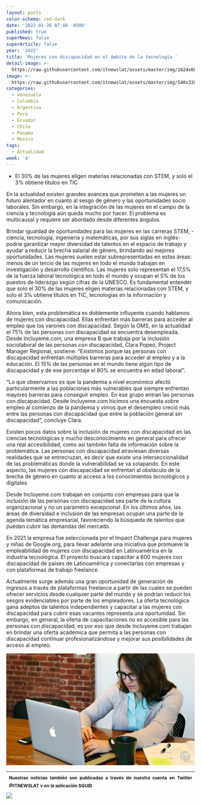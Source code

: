 ```yaml
---
layout: posts
color-schema: red-dark
date: '2022-01-26 07:48 -0500'
published: true
superNews: false
superArticle: false
year: '2022'
title: 'Mujeres con discapacidad en el ámbito de la tecnología '
detail-image: >-
  https://raw.githubusercontent.com/itnewslat/assets/master/img/1024x680/Mujer-Discapacidad-g.jpg
image: >-
  https://raw.githubusercontent.com/itnewslat/assets/master/img/540x320/Mujer-Discapacidad-p.jpg
categories:
  - Venezuela
  - Colombia
  - Argentina
  - Perú
  - Ecuador
  - Chile
  - Panama
  - Mexico
tags:
  - Actualidad
week: '4'
---
```

- El 30% de las mujeres eligen materias relacionadas con STEM, y solo el 3% obtiene títulos en TIC

En la actualidad existen grandes avances que prometen a las mujeres un futuro alentador en cuanto al sesgo de género y las oportunidades socio laborales. Sin embargo, en la integración de las mujeres en el campo de la ciencia y tecnología aún queda mucho por hacer. El problema es multicausal y requiere ser abordado desde diferentes ángulos.

Brindar igualdad de oportunidades para las mujeres en las carreras STEM, -ciencia, tecnología, ingeniería y matemáticas, por sus siglas en inglés- podría garantizar mayor diversidad de talentos en el espacio de trabajo y ayudar a reducir la brecha salarial de género, brindando así mejores oportunidades. Las mujeres suelen estar subrepresentadas en estas áreas: menos de un tercio de las mujeres en todo el mundo trabajan en investigación y desarrollo científico. Las mujeres solo representan el 17,5% de la fuerza laboral tecnológica en todo el mundo y ocupan el 5% de los puestos de liderazgo según cifras de la UNESCO. Es fundamental entender que solo el 30% de las mujeres eligen materias relacionadas con STEM, y solo el 3% obtiene títulos en TIC, tecnologías en la información y comunicación.

Ahora bien, esta problemática es doblemente influyente cuando hablamos de mujeres con discapacidad. Ellas enfrentan más barreras para acceder al empleo que los varones con discapacidad. Según la OMS, en la actualidad el 75% de las personas con discapacidad se encuentra desempleada. Desde Incluyeme.com, una empresa B que trabaja por la inclusión sociolaboral de las personas con discapacidad, Clara Popeo, Project Manager Regional, sostiene: “Existimos porque las personas con discapacidad enfrentan múltiples barreras para acceder al empleo y a la educación. El 15% de las personas en el mundo tiene algún tipo de discapacidad y de ese porcentaje el 80% se encuentra en edad laboral”.

“Lo que observamos es que la pandemia a nivel económico afectó particularmente a las poblaciones más vulnerables que  siempre enfrentan mayores barreras para conseguir empleo. En ese grupo entran las personas con discapacidad. Desde Incluyeme.com hicimos una encuesta sobre empleo al comienzo de la pandemia y vimos que el desempleo creció más entre las personas con discapacidad que entre la población general sin discapacidad”, concluye Clara.

Existen pocos datos sobre la inclusión de mujeres con discapacidad en las ciencias tecnológicas y mucho desconocimiento en general para ofrecer una real accesibilidad, como así también falta de información sobre la problemática. Las personas con discapacidad atraviesan diversas realidades que se entrecruzan, es decir que existe una interseccionalidad de las problemáticas donde la vulnerabilidad se va solapando. En este aspecto, las mujeres con discapacidad se enfrentan al obstáculo de la brecha de género en cuanto al acceso a los conocimientos tecnológicos y digitales.

Desde Incluyeme.com trabajan en conjunto con empresas para que la inclusión de las personas con discapacidad sea parte de la cultura organizacional y no un parámetro excepcional. En los últimos años, las áreas de diversidad e inclusión de las empresas ocupan una parte de la agenda temática empresarial, favoreciendo la búsqueda de talentos que puedan cubrir las demandas del mercado.

En 2021 la empresa fue  seleccionada por el Impact Challenge para mujeres y niñas de Google.org, para llevar adelante una iniciativa que promueve la empleabilidad de mujeres con discapacidad en Latinoamérica en la industria tecnológica. El proyecto buscará capacitar a 600 mujeres con discapacidad de países de Latinoamérica y conectarlas con empresas y con plataformas de trabajo freelance. 

Actualmente surge además una gran oportunidad de generación de ingresos  a través de plataformas freelance a partir de las cuales se pueden ofrecer servicios desde cualquier parte del mundo y se podrían reducir los sesgos evidenciables por parte de los empleadores. La oferta tecnológica gana adeptos de talentos independientes y capacitar a las mujeres con discapacidad para cubrir esas vacantes representa una oportunidad. Sin embargo, en general, la oferta de capacitaciones no es accesible para las personas con discapacidad, es por eso que desde Incluyeme.com trabajan en brindar una oferta académica que permita a las personas con discapacidad continuar profesionalizándose y mejorar sus posibilidades de  acceso al empleo.

![](https://raw.githubusercontent.com/itnewslat/assets/master/img/540x320/Mujer-Discapacidad-p.jpg)

<table style="height: 42px;" width="569">
<tbody>
<tr>
<td style="text-align: justify;"><sub><strong>Nuestras noticias también son publicadas a través de nuestra cuenta en Twitter <a href="https://twitter.com/itnewslat?lang=es">@ITNEWSLAT</a> y en la aplicación <a href="https://squidapp.co/en/">SQUID</a></strong></sub></td>
</tr>
</tbody>
</table>

<img src="https://tracker.metricool.com/c3po.jpg?hash=56f88a41e39ab42c063cc51676587a04"/>